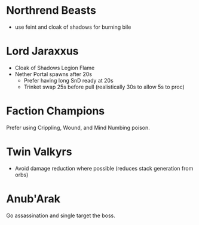 # Northrend Beasts

- use feint and cloak of shadows for burning bile

# Lord Jaraxxus

- Cloak of Shadows Legion Flame
- Nether Portal spawns after 20s
    - Prefer having long SnD ready at 20s
    - Trinket swap 25s before pull (realistically 30s to allow 5s to proc)

# Faction Champions

Prefer using Crippling, Wound, and Mind Numbing poison.

# Twin Valkyrs

- Avoid damage reduction where possible (reduces stack generation from orbs)

# Anub'Arak

Go assassination and single target the boss.

